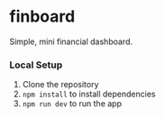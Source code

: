 # finboard

Simple, mini financial dashboard.

### Local Setup

1. Clone the repository
2. `npm install` to install dependencies
3. `npm run dev` to run the app

